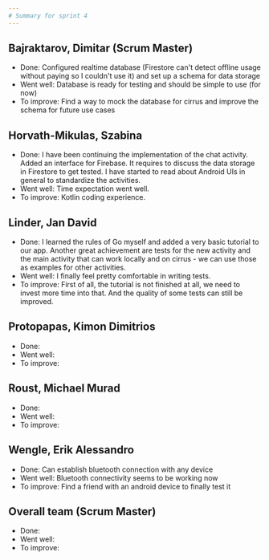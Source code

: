 ```yaml
---
# Summary for sprint 4
---
```


## Bajraktarov, Dimitar (Scrum Master)
- Done: Configured realtime database (Firestore can't detect offline usage without paying so I couldn't use it) and set up a schema for data storage
- Went well: Database is ready for testing and should be simple to use (for now)
- To improve: Find a way to mock the database for cirrus and improve the schema for future use cases

## Horvath-Mikulas, Szabina
- Done: I have been continuing the implementation of the chat activity. Added an interface for Firebase. It requires to discuss the data storage in Firestore to get tested. I have started to read about Android UIs in general to standardize the activities.
- Went well: Time expectation went well.
- To improve: Kotlin coding experience.

## Linder, Jan David
- Done: I learned the rules of Go myself and added a very basic tutorial to our app. Another great achievement are tests for the new activity and the main activity that can work locally and on cirrus - we can use those as examples for other activities.
- Went well: I finally feel pretty comfortable in writing tests.
- To improve: First of all, the tutorial is not finished at all, we need to invest more time into that. And the quality of some tests can still be improved.

## Protopapas, Kimon Dimitrios
- Done:
- Went well:
- To improve:

## Roust, Michael Murad
- Done:
- Went well:
- To improve:

## Wengle, Erik Alessandro
- Done: Can establish bluetooth connection with any device
- Went well: Bluetooth connectivity seems to be working now
- To improve: Find a friend with an android device to finally test it

## Overall team (Scrum Master)
- Done:
- Went well:
- To improve:
